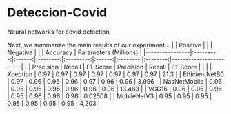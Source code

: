 # Deteccion-Covid
Neural networks for covid detection

Next, we summarize the main results of our experiment...
|                |  Positive |        |          |  Negative |        |          | Accuracy | Parameters  (Millions) |
|----------------|:---------:|:------:|:--------:|:---------:|:------:|:--------:|:--------:|------------------------|
|                | Precision | Recall | F1-Score | Precision | Recall | F1-Score |          |                        |
| Xception       |    0.97   |  0.97  |   0.97   |    0.97   |  0.97  |   0.97   |   0.97   |          21.3          |
| EfficientNetB0 |    0.97   |  0.96  |   0.96   |    0.96   |  0.97  |   0.96   |   0.96   |          3.996         |
| NasNetMobile   |    0.96   |  0.95  |   0.96   |    0.95   |  0.96  |   0.96   |   0.96   |         13.483         |
| VGG16          |    0.96   |  0.95  |   0.96   |    0.95   |  0.96  |   0.96   |   0.96   |         0.02508        |
| MobileNetV3    |    0.95   |  0.95  |   0.95   |    0.95   |  0.95  |   0.95   |   0.95   |          4,203         |
